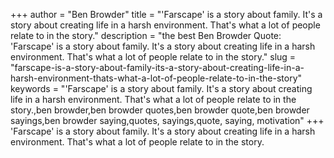 +++
author = "Ben Browder"
title = "'Farscape' is a story about family. It's a story about creating life in a harsh environment. That's what a lot of people relate to in the story."
description = "the best Ben Browder Quote: 'Farscape' is a story about family. It's a story about creating life in a harsh environment. That's what a lot of people relate to in the story."
slug = "farscape-is-a-story-about-family-its-a-story-about-creating-life-in-a-harsh-environment-thats-what-a-lot-of-people-relate-to-in-the-story"
keywords = "'Farscape' is a story about family. It's a story about creating life in a harsh environment. That's what a lot of people relate to in the story.,ben browder,ben browder quotes,ben browder quote,ben browder sayings,ben browder saying,quotes, sayings,quote, saying, motivation"
+++
'Farscape' is a story about family. It's a story about creating life in a harsh environment. That's what a lot of people relate to in the story.
